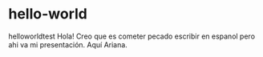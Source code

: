 # hello-world
helloworldtest
Hola! Creo que es cometer pecado escribir en espanol pero ahi va mi presentación. Aquí Ariana.
